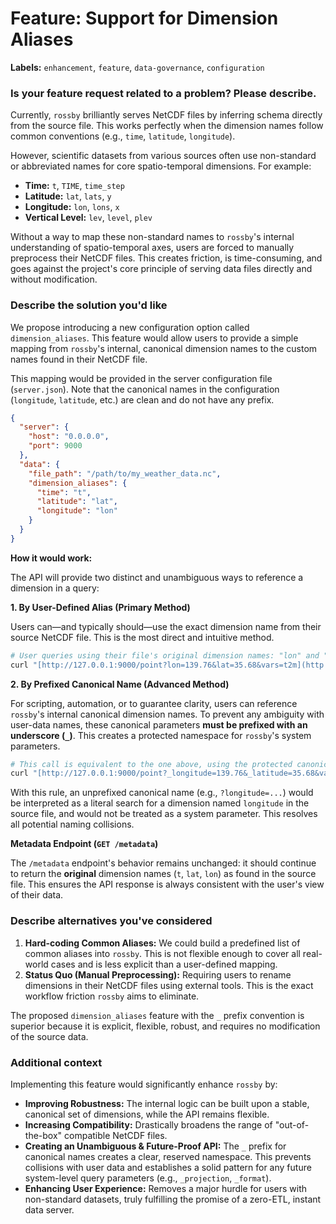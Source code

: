 # Feature: Support for Dimension Aliases

**Labels:** `enhancement`, `feature`, `data-governance`, `configuration`

### Is your feature request related to a problem? Please describe.

Currently, `rossby` brilliantly serves NetCDF files by inferring schema directly from the source file. This works perfectly when the dimension names follow common conventions (e.g., `time`, `latitude`, `longitude`).

However, scientific datasets from various sources often use non-standard or abbreviated names for core spatio-temporal dimensions. For example:
- **Time:** `t`, `TIME`, `time_step`
- **Latitude:** `lat`, `lats`, `y`
- **Longitude:** `lon`, `lons`, `x`
- **Vertical Level:** `lev`, `level`, `plev`

Without a way to map these non-standard names to `rossby`'s internal understanding of spatio-temporal axes, users are forced to manually preprocess their NetCDF files. This creates friction, is time-consuming, and goes against the project's core principle of serving data files directly and without modification.

### Describe the solution you'd like

We propose introducing a new configuration option called `dimension_aliases`. This feature would allow users to provide a simple mapping from `rossby`'s internal, canonical dimension names to the custom names found in their NetCDF file.

This mapping would be provided in the server configuration file (`server.json`). Note that the canonical names in the configuration (`longitude`, `latitude`, etc.) are clean and do not have any prefix.

```json
{
  "server": {
    "host": "0.0.0.0",
    "port": 9000
  },
  "data": {
    "file_path": "/path/to/my_weather_data.nc",
    "dimension_aliases": {
      "time": "t",
      "latitude": "lat",
      "longitude": "lon"
    }
  }
}
```

**How it would work:**

The API will provide two distinct and unambiguous ways to reference a dimension in a query:

**1. By User-Defined Alias (Primary Method)**

Users can—and typically should—use the exact dimension name from their source NetCDF file. This is the most direct and intuitive method.

```bash
# User queries using their file's original dimension names: "lon" and "lat"
curl "[http://127.0.0.1:9000/point?lon=139.76&lat=35.68&vars=t2m](http://127.0.0.1:9000/point?lon=139.76&lat=35.68&vars=t2m)"
```

**2. By Prefixed Canonical Name (Advanced Method)**

For scripting, automation, or to guarantee clarity, users can reference `rossby`'s internal canonical dimension names. To prevent any ambiguity with user-data names, these canonical parameters **must be prefixed with an underscore (`_`)**. This creates a protected namespace for `rossby`'s system parameters.

```bash
# This call is equivalent to the one above, using the protected canonical names
curl "[http://127.0.0.1:9000/point?_longitude=139.76&_latitude=35.68&vars=t2m](http://127.0.0.1:9000/point?_longitude=139.76&_latitude=35.68&vars=t2m)"
```

With this rule, an unprefixed canonical name (e.g., `?longitude=...`) would be interpreted as a literal search for a dimension named `longitude` in the source file, and would not be treated as a system parameter. This resolves all potential naming collisions.

**Metadata Endpoint (`GET /metadata`)**

The `/metadata` endpoint's behavior remains unchanged: it should continue to return the **original** dimension names (`t`, `lat`, `lon`) as found in the source file. This ensures the API response is always consistent with the user's view of their data.

### Describe alternatives you've considered

1.  **Hard-coding Common Aliases:** We could build a predefined list of common aliases into `rossby`. This is not flexible enough to cover all real-world cases and is less explicit than a user-defined mapping.
2.  **Status Quo (Manual Preprocessing):** Requiring users to rename dimensions in their NetCDF files using external tools. This is the exact workflow friction `rossby` aims to eliminate.

The proposed `dimension_aliases` feature with the `_` prefix convention is superior because it is explicit, flexible, robust, and requires no modification of the source data.

### Additional context

Implementing this feature would significantly enhance `rossby` by:
-   **Improving Robustness:** The internal logic can be built upon a stable, canonical set of dimensions, while the API remains flexible.
-   **Increasing Compatibility:** Drastically broadens the range of "out-of-the-box" compatible NetCDF files.
-   **Creating an Unambiguous & Future-Proof API:** The `_` prefix for canonical names creates a clear, reserved namespace. This prevents collisions with user data and establishes a solid pattern for any future system-level query parameters (e.g., `_projection`, `_format`).
-   **Enhancing User Experience:** Removes a major hurdle for users with non-standard datasets, truly fulfilling the promise of a zero-ETL, instant data server.
